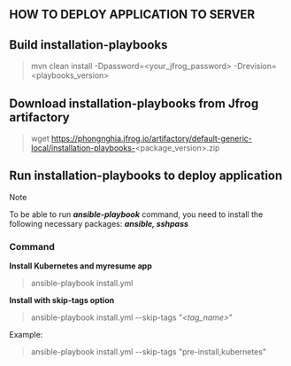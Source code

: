 HOW TO DEPLOY APPLICATION TO SERVER
---
## Build installation-playbooks
> mvn clean install -Dpassword=<your_jfrog_password> -Drevision=<playbooks_version>

## Download installation-playbooks from Jfrog artifactory
> wget https://phongnghia.jfrog.io/artifactory/default-generic-local/installation-playbooks-<package_version>.zip

## Run installation-playbooks to deploy application
> [!NOTE]
> To be able to run ***ansible-playbook*** command, you need to install the following necessary packages: ***ansible, sshpass***

### Command 
**Install Kubernetes and myresume app**
> ansible-playbook install.yml
>
**Install with skip-tags option**
> ansible-playbook install.yml --skip-tags "*<tag_name>*"
>
Example:
>ansible-playbook install.yml --skip-tags "pre-install,kubernetes"
